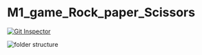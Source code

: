 # M1_game_Rock_paper_Scissors
[![Git Inspector](https://github.com/salvikajal/M1_game_Rock_paper_Scissors/actions/workflows/Git_Inspector.yml/badge.svg)](https://github.com/salvikajal/M1_game_Rock_paper_Scissors/actions/workflows/Git_Inspector.yml)


![folder structure](https://user-images.githubusercontent.com/94483005/143398369-310729bd-2713-4424-b679-6d249eb8108c.png)

